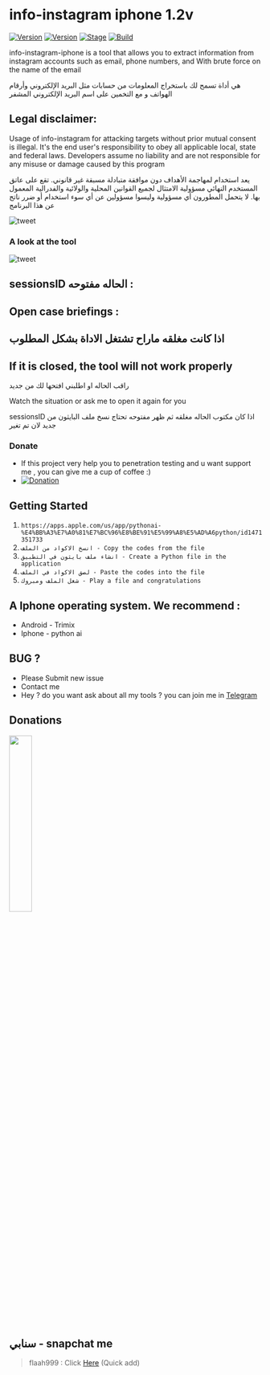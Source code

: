 # info-instagram iphone 1.2v

[![Version](https://img.shields.io/badge/Brutesploit-1.1.0-brightgreen.svg?maxAge=259200)]()
[![Version](https://img.shields.io/badge/Codename-Pretty-red.svg?maxAge=259200)]()
[![Stage](https://img.shields.io/badge/Release-Stable-brightgreen.svg)]()
[![Build](https://img.shields.io/badge/Supported_OS-Linux-orange.svg)]()


info-instagram-iphone is a tool that allows you to extract information from instagram accounts such as email, phone numbers, and
With brute force on the name of the email

هي أداة تسمح لك باستخراج المعلومات من حسابات مثل البريد الإلكتروني وأرقام الهواتف و
مع التخمين على اسم البريد الإلكتروني المشفر

## Legal disclaimer:

Usage of info-instagram for attacking targets without prior mutual consent is illegal. It's the end user's responsibility to obey all applicable local, state and federal laws. Developers assume no liability and are not responsible for any misuse or damage caused by this program 

يعد استخدام  لمهاجمة الأهداف دون موافقة متبادلة مسبقة غير قانوني. تقع على عاتق المستخدم النهائي مسؤولية الامتثال لجميع القوانين المحلية والولائية والفدرالية المعمول بها. لا يتحمل المطورون أي مسؤولية وليسوا مسؤولين عن أي سوء استخدام أو ضرر ناتج عن هذا البرنامج

![tweet](https://www.up-00.com/i/00184/kvsj2ax493ld.jpeg)

### A look at the tool

![tweet](https://www.up-00.com/i/00184/sme7irntev5c.png)

## sessionsID الحاله مفتوحه :

## Open case briefings :

## اذا كانت مغلقه ماراح تشتغل الاداة بشكل المطلوب
## If it is closed, the tool will not work properly

راقب الحاله او اطلبني افتحها لك من جديد

Watch the situation or ask me to open it again for you

sessionsID 
اذا كان مكتوب الحاله مغلقه ثم ظهر مفتوحه تحتاج نسخ ملف البايثون من جديد
لان تم تغير 

### Donate
- If this project very help you to penetration testing  and u want support me , you can give me a cup of coffee :)
- [![Donation](https://img.shields.io/badge/bitcoin-donate-yellow.svg)](https://www.up-00.com/i/00176/4gu5yi4fwmgt.jpg)



## Getting Started
1. ```https://apps.apple.com/us/app/pythonai-%E4%BB%A3%E7%A0%81%E7%BC%96%E8%BE%91%E5%99%A8%E5%AD%A6python/id1471351733```
2. ```انسخ الاكواد من الملف - Copy the codes from the file ```
3. ```انشاء ملف بايثون في التطبيق - Create a Python file in the application ```
4. ```لصق الاكواد في الملف - Paste the codes into the file ```
5. ```شغل الملف ومبروك - Play a file and congratulations ```


## A Iphone operating system. We recommend :
- Android - Trimix
- Iphone - python ai 

## BUG ? 
- Please Submit new issue 
- Contact me
- Hey ? do you want ask about all my tools ? you can join me in [Telegram](https://T.me/flaah999)

## Donations 

 <img src="https://www.up-00.com/i/00176/4gu5yi4fwmgt.jpg" width="30%"></img>
 
 ## سنابي - snapchat me
 > flaah999 : Click [Here](https://www.snapchat.com/add/flaah999) (Quick add)
 
 
